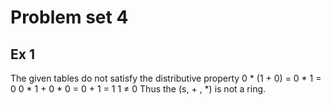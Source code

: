 # Problem set 4
## Ex 1
The given tables do not satisfy the distributive property
0 * (1 + 0)
= 0 * 1
= 0
0 * 1 + 0 * 0
= 0 + 1
= 1
1 ≠ 0
Thus the (s, + , *) is not a ring.

